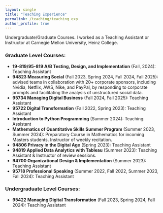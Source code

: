 ```yaml
---
layout: single
title: "Teaching Experience"
permalink: /teaching/teaching_exp
author_profile: true
---
```


Undergraduate/Graduate Courses. I worked as a Teaching Assistant or Instructor at Carnegie Mellon University, Heinz College.

### Graduate Level Courses:
- **19-819/95-819 A/B Testing, Design, and Implementation** (Fall, 2024): Teaching Assistant
- **94823 Measuring Social** (Fall 2023, Spring 2024, Fall 2024, Fall 2025): advised teams in collaboration with 20+ corporate sponsors, including Nvidia, Netflix, AWS, Nike, and PayPal, by responding to corporate prompts and facilitating the analysis of unstructured social data.
- **95734 Managing Digital Business** (Fall 2024, Fall 2025): Teaching Assistant
- **95722 Digital Transformation** (Fall 2022, Spring 2023): Teaching Assistant
- **Introduction to Python Programming** (Summer 2024): Teaching Assistant
- **Mathematics of Quantitative Skills Summer Program** (Summer 2023, Summer 2024): Preparatory Course in Mathematics for incoming Masters students. Instructor of weekly recitation.
- **94806 Privacy in the Digital Age** (Spring 2023): Teaching Assistant
- **94819 Applied Data Analytics with Tableau** (Summer 2023): Teaching Assistant & Instructor of review sessions.
- **94700 Organizational Design & Implementation** (Summer 2023): Teaching Assistant
- **95718 Professional Speaking** (Summer 2022, Fall 2022, Summer 2023, Fall 2024): Teaching Assistant

### Undergraduate Level Courses:
- **95422 Managing Digital Transformation** (Fall 2023, Spring 2024, Fall 2024): Teaching Assistant